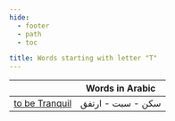 ```yaml
---
hide:
  - footer
  - path
  - toc

title: Words starting with letter "T"
---
```


|  | Words in Arabic |
| ---- | ---- |
| [to be Tranquil](../R/rest.md) | سكن - سبت - ارتفق |
